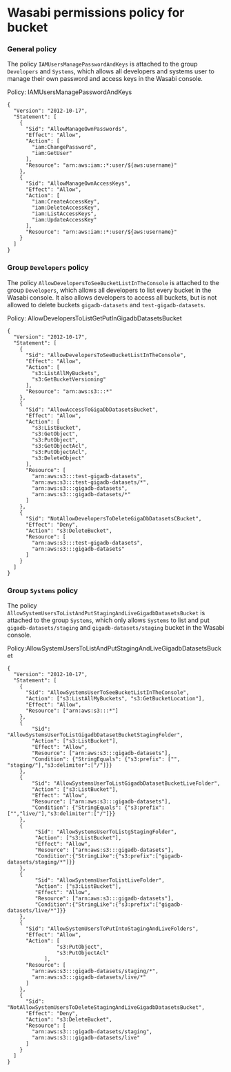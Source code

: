 # Wasabi permissions policy for bucket


### General policy
The policy `IAMUsersManagePasswordAndKeys` is attached to the group `Developers` and `Systems`, which allows all developers and systems user to manage their own password and access keys in the Wasabi console.

Policy: IAMUsersManagePasswordAndKeys
```
{
  "Version": "2012-10-17",
  "Statement": [
    {
      "Sid": "AllowManageOwnPasswords",
      "Effect": "Allow",
      "Action": [
        "iam:ChangePassword",
        "iam:GetUser"
      ],
      "Resource": "arn:aws:iam::*:user/${aws:username}"
    },
    {
      "Sid": "AllowManageOwnAccessKeys",
      "Effect": "Allow",
      "Action": [
        "iam:CreateAccessKey",
        "iam:DeleteAccessKey",
        "iam:ListAccessKeys",
        "iam:UpdateAccessKey"
      ],
      "Resource": "arn:aws:iam::*:user/${aws:username}"
    }
  ]
}
```

### Group `Developers` policy

The policy `AllowDevelopersToSeeBucketListInTheConsole` is attached to the group `Developers`, which allows all developers to list every bucket in the Wasabi console.
It also allows developers to access all buckets, but is not allowed to delete buckets `gigadb-datasets` and `test-gigadb-datasets`.


Policy: AllowDevelopersToListGetPutInGigadbDatasetsBucket
```
{
  "Version": "2012-10-17",
  "Statement": [
    {
      "Sid": "AllowDevelopersToSeeBucketListInTheConsole",
      "Effect": "Allow",
      "Action": [
        "s3:ListAllMyBuckets",
        "s3:GetBucketVersioning"
      ],
      "Resource": "arn:aws:s3:::*"
    },
    {
      "Sid": "AllowAccessToGigaDbDatasetsBucket",
      "Effect": "Allow",
      "Action": [
        "s3:ListBucket",
        "s3:GetObject",
        "s3:PutObject",
        "s3:GetObjectAcl",
        "s3:PutObjectAcl",
        "s3:DeleteObject"
      ],
      "Resource": [
        "arn:aws:s3:::test-gigadb-datasets",
        "arn:aws:s3:::test-gigadb-datasets/*",
        "arn:aws:s3:::gigadb-datasets",
        "arn:aws:s3:::gigadb-datasets/*"
      ]
    },
    {
      "Sid": "NotAllowDevelopersToDeleteGigaDbDatasetsCBucket",
      "Effect": "Deny",
      "Action": "s3:DeleteBucket",
      "Resource": [
        "arn:aws:s3:::test-gigadb-datasets",
        "arn:aws:s3:::gigadb-datasets"
      ]
    }
  ]
}
```

### Group `Systems` policy

The policy `AllowSystemUsersToListAndPutStagingAndLiveGigadbDatasetsBucket` is attached to the group `Systems`, which only allows `Systems` to list and put `gigadb-datasets/staging` and `gigadb-datasets/staging` bucket in the Wasabi console.


Policy:AllowSystemUsersToListAndPutStagingAndLiveGigadbDatasetsBucket
```
{
  "Version": "2012-10-17",
  "Statement": [
    {
      "Sid": "AllowSystemsUserToSeeBucketListInTheConsole",
      "Action": ["s3:ListAllMyBuckets", "s3:GetBucketLocation"],
      "Effect": "Allow",
      "Resource": ["arn:aws:s3:::*"]
    },
    {
        "Sid": "AllowSystemsUserToListGigadbDatasetBucketStagingFolder",
        "Action": ["s3:ListBucket"],
        "Effect": "Allow",
        "Resource": ["arn:aws:s3:::gigadb-datasets"],
        "Condition": {"StringEquals": {"s3:prefix": ["", "staging/"],"s3:delimiter":["/"]}}
    },
    {
        "Sid": "AllowSystemsUserToListGigadbDatasetBucketLiveFolder",
        "Action": ["s3:ListBucket"],
        "Effect": "Allow",
        "Resource": ["arn:aws:s3:::gigadb-datasets"],
        "Condition": {"StringEquals": {"s3:prefix": ["","live/"],"s3:delimiter":["/"]}}
    },
    {
         "Sid": "AllowSystemsUserToListgStagingFolder",
         "Action": ["s3:ListBucket"],
         "Effect": "Allow",
         "Resource": ["arn:aws:s3:::gigadb-datasets"],
         "Condition":{"StringLike":{"s3:prefix":["gigadb-datasets/staging/*"]}}
    },
    {
         "Sid": "AllowSystemsUserToListLiveFolder",
         "Action": ["s3:ListBucket"],
         "Effect": "Allow",
         "Resource": ["arn:aws:s3:::gigadb-datasets"],
         "Condition":{"StringLike":{"s3:prefix":["gigadb-datasets/live/*"]}}
    },
    {
	  "Sid": "AllowSystemUsersToPutIntoStagingAndLiveFolders",
      "Effect": "Allow",
      "Action": [
				"s3:PutObject",
				"s3:PutObjectAcl"
			],
      "Resource": [
        "arn:aws:s3:::gigadb-datasets/staging/*",
		"arn:aws:s3:::gigadb-datasets/live/*"
      ]
    },
	{
      "Sid": "NotAllowSystemUsersToDeleteStagingAndLiveGigadbDatasetsBucket",
      "Effect": "Deny",
      "Action": "s3:DeleteBucket",
      "Resource": [
        "arn:aws:s3:::gigadb-datasets/staging",
		"arn:aws:s3:::gigadb-datasets/live"
      ]
    }
  ]
}
```